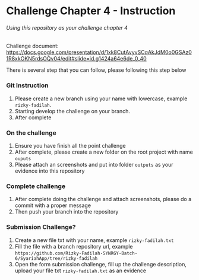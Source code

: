 # Challenge Chapter 4 - Instruction
###### Using this repository as your challenge chapter 4
Challenge document: https://docs.google.com/presentation/d/1xk8CutAvyvSCqAkJdM0o0GSAz01R8xkOKN5rdsOQv04/edit#slide=id.g1424a64e6de_0_40

There is several step that you can follow, please following this step below
### Git Instruction
1. Please create a new branch using your name with lowercase, example `rizky-fadilah`.
2. Starting develop the challenge on your branch.
3. After complete
### On the challenge
1. Ensure you have finish all the point challenge
2. After complete, please create a new folder on the root project with name `ouputs`
3. Please attach an screenshots and put into folder `outputs` as your evidence into this repository
### Complete challenge
1. After complete doing the challenge and attach screenshots, please do a commit with a proper message
2. Then push your branch into the repository
### Submission Challenge?
1. Create a new file txt with your name, example `rizky-fadilah.txt`
2. Fill the file with a branch repository url, example `https://github.com/Rizky-Fadilah-SYNRGY-Batch-6/SyariahApp/tree/rizky-fadilah`
3. Open the form submission challenge, fill up the challenge description, upload your file txt `rizky-fadilah.txt` as an evidence